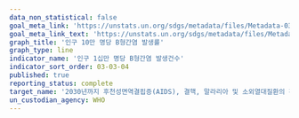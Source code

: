 ```yaml
---
data_non_statistical: false
goal_meta_link: 'https://unstats.un.org/sdgs/metadata/files/Metadata-03-03-04.pdf'
goal_meta_link_text: 'https://unstats.un.org/sdgs/metadata/files/Metadata-03-03-04.pdf'
graph_title: '인구 10만 명당 B형간염 발생률'
graph_type: line
indicator_name: '인구 1십만 명당 B형간염 발생건수'
indicator_sort_order: 03-03-04
published: true
reporting_status: complete
target_name: '2030년까지 후천성면역결핍증(AIDS), 결핵, 말라리아 및 소외열대질환의 확산을 종식시키고 간염, 수인성 질병 및 기타 전염성 질병 방지'
un_custodian_agency: WHO
---
```


